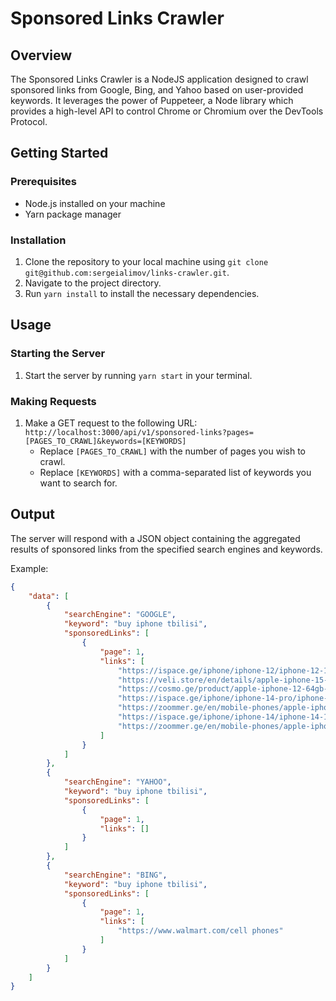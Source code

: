 # Sponsored Links Crawler

## Overview
The Sponsored Links Crawler is a NodeJS application designed to crawl sponsored links from Google, Bing, and Yahoo based on user-provided keywords. It leverages the power of Puppeteer, a Node library which provides a high-level API to control Chrome or Chromium over the DevTools Protocol.

## Getting Started

### Prerequisites
- Node.js installed on your machine
- Yarn package manager

### Installation
1. Clone the repository to your local machine using `git clone git@github.com:sergeialimov/links-crawler.git`.
2. Navigate to the project directory.
3. Run `yarn install` to install the necessary dependencies.

## Usage

### Starting the Server
1. Start the server by running `yarn start` in your terminal.

### Making Requests
1. Make a GET request to the following URL: `http://localhost:3000/api/v1/sponsored-links?pages=[PAGES_TO_CRAWL]&keywords=[KEYWORDS]`
   - Replace `[PAGES_TO_CRAWL]` with the number of pages you wish to crawl.
   - Replace `[KEYWORDS]` with a comma-separated list of keywords you want to search for.

## Output
The server will respond with a JSON object containing the aggregated results of sponsored links from the specified search engines and keywords.


Example:
```json
{
    "data": [
        {
            "searchEngine": "GOOGLE",
            "keyword": "buy iphone tbilisi",
            "sponsoredLinks": [
                {
                    "page": 1,
                    "links": [
                        "https://ispace.ge/iphone/iphone-12/iphone-12-128-gb-black-mgja3rma",
                        "https://veli.store/en/details/apple-iphone-15-6-gb-256-gb-green/?sku=195949037566",
                        "https://cosmo.ge/product/apple-iphone-12-64gb-bluemeoradi",
                        "https://ispace.ge/iphone/iphone-14-pro/iphone-14-pro-512-gb-space-black-mq1m3hxa",
                        "https://zoommer.ge/en/mobile-phones/apple-iphone-14-pro-256gb-space-black-p20101",
                        "https://ispace.ge/iphone/iphone-14/iphone-14-128-gb-midnight-mpuf3hxa",
                        "https://zoommer.ge/en/mobile-phones/apple-iphone-14-128gb-purple-p32570"
                    ]
                }
            ]
        },
        {
            "searchEngine": "YAHOO",
            "keyword": "buy iphone tbilisi",
            "sponsoredLinks": [
                {
                    "page": 1,
                    "links": []
                }
            ]
        },
        {
            "searchEngine": "BING",
            "keyword": "buy iphone tbilisi",
            "sponsoredLinks": [
                {
                    "page": 1,
                    "links": [
                        "https://www.walmart.com/cell phones"
                    ]
                }
            ]
        }
    ]
}
```